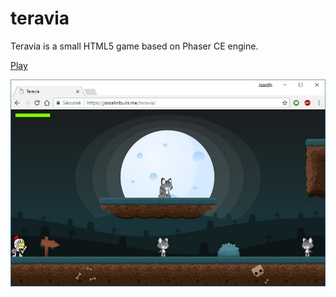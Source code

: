 # teravia

Teravia is a small HTML5 game based on Phaser CE engine.

[Play](https://josselin.buils.me/teravia)

![Preview](https://raw.githubusercontent.com/josselinbuils/teravia/master/teravia.jpg)

